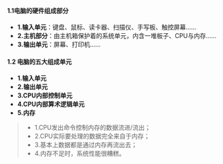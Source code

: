#### 1.1电脑的硬件组成部分
- **1.输入单元**：键盘、鼠标、读卡器、扫描仪、手写板、触控屏幕……
- **2.主机部分**：由主机箱保护着的系统单元，内含一堆板子、CPU与内存……
- **3.输出单元**：屏幕、打印机……
#### 1.2 电脑的五大组成单元
- **1.输入单元**
- **2.输出单元**
- **3.CPU内部控制单元**
- **4.CPU内部算术逻辑单元**
- **5.内存**
> - 1.CPU发出命令控制内存的数据流进/流出；
> - 2.CPU实际要处理的数据完全来自于内存；
> - 3.基本上数据都是通过内存再流出去；
>-  4.内存不足时，系统性能很糟糕。